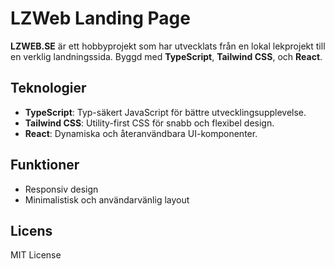 # LZWeb Landing Page

**LZWEB.SE** är ett hobbyprojekt som har utvecklats från en lokal lekprojekt till en verklig landningssida. Byggd med **TypeScript**, **Tailwind CSS**, och **React**.



## Teknologier
- **TypeScript**: Typ-säkert JavaScript för bättre utvecklingsupplevelse.
- **Tailwind CSS**: Utility-first CSS för snabb och flexibel design.
- **React**: Dynamiska och återanvändbara UI-komponenter.

## Funktioner
- Responsiv design
- Minimalistisk och användarvänlig layout

## Licens
MIT License
